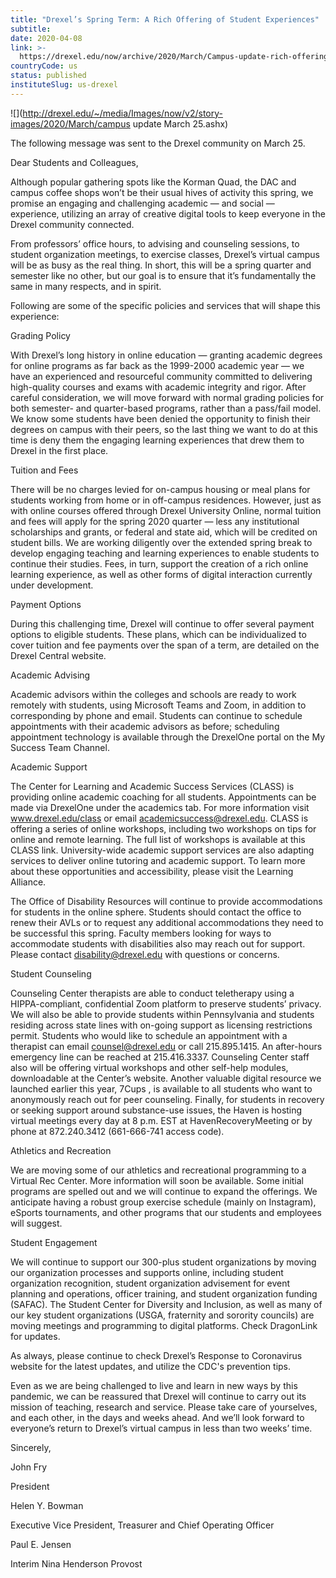 ```yaml
---
title: "Drexel’s Spring Term: A Rich Offering of Student Experiences"
subtitle: 
date: 2020-04-08
link: >-
  https://drexel.edu/now/archive/2020/March/Campus-update-rich-offering-student-experiences/
countryCode: us
status: published
instituteSlug: us-drexel
---
```

![](http://drexel.edu/~/media/Images/now/v2/story-images/2020/March/campus update March 25.ashx)

The following message was sent to the Drexel community on March 25.

Dear Students and Colleagues,

Although popular gathering spots like the Korman Quad, the DAC and campus coffee shops won’t be their usual hives of activity this spring, we promise an engaging and challenging academic — and social — experience, utilizing an array of creative digital tools to keep everyone in the Drexel community connected.

From professors’ office hours, to advising and counseling sessions, to student organization meetings, to exercise classes, Drexel’s virtual campus will be as busy as the real thing. In short, this will be a spring quarter and semester like no other, but our goal is to ensure that it’s fundamentally the same in many respects, and in spirit.

Following are some of the specific policies and services that will shape this experience:

Grading Policy

With Drexel’s long history in online education — granting academic degrees for online programs as far back as the 1999-2000 academic year — we have an experienced and resourceful community committed to delivering high-quality courses and exams with academic integrity and rigor. After careful consideration, we will move forward with normal grading policies for both semester- and quarter-based programs, rather than a pass/fail model. We know some students have been denied the opportunity to finish their degrees on campus with their peers, so the last thing we want to do at this time is deny them the engaging learning experiences that drew them to Drexel in the first place.

Tuition and Fees

There will be no charges levied for on-campus housing or meal plans for students working from home or in off-campus residences. However, just as with online courses offered through Drexel University Online, normal tuition and fees will apply for the spring 2020 quarter — less any institutional scholarships and grants, or federal and state aid, which will be credited on student bills. We are working diligently over the extended spring break to develop engaging teaching and learning experiences to enable students to continue their studies. Fees, in turn, support the creation of a rich online learning experience, as well as other forms of digital interaction currently under development.

Payment Options

During this challenging time, Drexel will continue to offer several payment options to eligible students. These plans, which can be individualized to cover tuition and fee payments over the span of a term, are detailed on the Drexel Central website.

Academic Advising

Academic advisors within the colleges and schools are ready to work remotely with students, using Microsoft Teams and Zoom, in addition to corresponding by phone and email. Students can continue to schedule appointments with their academic advisors as before; scheduling appointment technology is available through the DrexelOne portal on the My Success Team Channel.

Academic Support

The Center for Learning and Academic Success Services (CLASS) is providing online academic coaching for all students. Appointments can be made via DrexelOne under the academics tab. For more information visit www.drexel.edu/class or email academicsuccess@drexel.edu. CLASS is offering a series of online workshops, including two workshops on tips for online and remote learning. The full list of workshops is available at this CLASS link. University-wide academic support services are also adapting services to deliver online tutoring and academic support. To learn more about these opportunities and accessibility, please visit the Learning Alliance.

The Office of Disability Resources will continue to provide accommodations for students in the online sphere. Students should contact the office to renew their AVLs or to request any additional accommodations they need to be successful this spring. Faculty members looking for ways to accommodate students with disabilities also may reach out for support. Please contact disability@drexel.edu with questions or concerns.

Student Counseling

Counseling Center therapists are able to conduct teletherapy using a HIPPA-compliant, confidential Zoom platform to preserve students’ privacy. We will also be able to provide students within Pennsylvania and students residing across state lines with on-going support as licensing restrictions permit. Students who would like to schedule an appointment with a therapist can email counsel@drexel.edu or call 215.895.1415. An after-hours emergency line can be reached at 215.416.3337. Counseling Center staff also will be offering virtual workshops and other self-help modules, downloadable at the Center’s website. Another valuable digital resource we launched earlier this year, 7Cups , is available to all students who want to anonymously reach out for peer counseling. Finally, for students in recovery or seeking support around substance-use issues, the Haven is hosting virtual meetings every day at 8 p.m. EST at HavenRecoveryMeeting or by phone at 872.240.3412 (661-666-741 access code).

Athletics and Recreation

We are moving some of our athletics and recreational programming to a Virtual Rec Center. More information will soon be available. Some initial programs are spelled out and we will continue to expand the offerings. We anticipate having a robust group exercise schedule (mainly on Instagram), eSports tournaments, and other programs that our students and employees will suggest.

Student Engagement

We will continue to support our 300-plus student organizations by moving our organization processes and supports online, including student organization recognition, student organization advisement for event planning and operations, officer training, and student organization funding (SAFAC). The Student Center for Diversity and Inclusion, as well as many of our key student organizations (USGA, fraternity and sorority councils) are moving meetings and programming to digital platforms. Check DragonLink for updates.

As always, please continue to check Drexel’s Response to Coronavirus website for the latest updates, and utilize the CDC's prevention tips.

Even as we are being challenged to live and learn in new ways by this pandemic, we can be reassured that Drexel will continue to carry out its mission of teaching, research and service. Please take care of yourselves, and each other, in the days and weeks ahead. And we’ll look forward to everyone’s return to Drexel’s virtual campus in less than two weeks’ time.

Sincerely,

John Fry

President

Helen Y. Bowman

Executive Vice President, Treasurer and Chief Operating Officer

Paul E. Jensen

Interim Nina Henderson Provost